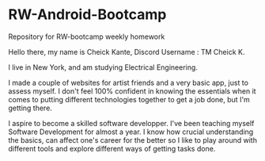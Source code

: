 # RW-Android-Bootcamp
Repository for RW-bootcamp weekly homework

Hello there, my name is Cheick Kante, Discord Username : TM Cheick K.

I live in New York, and am studying Electrical Engineering.


I made a couple of websites for artist friends and a very basic app, just to assess myself. I don't feel 100% confident in knowing the essentials when it comes to putting different technologies together to get a job done, but I'm getting there.


I aspire to become a skilled software developper.
I've been teaching myself Software Development for almost a year. I know how crucial understanding the basics, can affect one's career for the better so I like to play around with different tools and explore different ways of getting tasks done.
